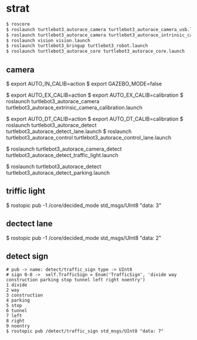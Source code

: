 # strat

  ```bash
  $ roscore
  $ roslaunch turtlebot3_autorace_camera turtlebot3_autorace_camera_usb.launch
  $ roslaunch turtlebot3_autorace_camera turtlebot3_autorace_intrinsic_camera_calibration.launch
  $ roslaunch vision vision.launch
  $ roslaunch turtlebot3_bringup turtlebot3_robot.launch
  $ roslaunch turtlebot3_autorace_core turtlebot3_autorace_core.launch
  ```
## camera

  $ export AUTO_IN_CALIB=action
  $ export GAZEBO_MODE=false

  $ export AUTO_EX_CALIB=action
  $ export AUTO_EX_CALIB=calibration
  $ roslaunch turtlebot3_autorace_camera turtlebot3_autorace_extrinsic_camera_calibration.launch

  $ export AUTO_DT_CALIB=action
  $ export AUTO_DT_CALIB=calibration
  $ roslaunch turtlebot3_autorace_detect turtlebot3_autorace_detect_lane.launch
  $ roslaunch turtlebot3_autorace_control turtlebot3_autorace_control_lane.launch

  $ roslaunch turtlebot3_autorace_camera_detect turtlebot3_autorace_detect_traffic_light.launch

  $ roslaunch turtlebot3_autorace_detect turtlebot3_autorace_detect_parking.launch
 
## triffic light
  $ rostopic pub -1 /core/decided_mode std_msgs/UInt8 "data: 3"

## dectect lane
  $ rostopic pub -1 /core/decided_mode std_msgs/UInt8 "data: 2"

## detect sign
  ```
  # pub -> name: detect/traffic_sign type -> UInt8  
  # sign 0-8 ->  self.TrafficSign = Enum('TrafficSign', 'divide way construction parking stop tunnel left right noentry')
  1 divide 
  2 way 
  3 construction 
  4 parking 
  5 stop 
  6 tunnel 
  7 left 
  8 right 
  9 noentry
  $ rostopic pub /detect/traffic_sign std_msgs/UInt8 "data: 7" 
  ```
